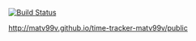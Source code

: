[![Build Status](https://travis-ci.org/FE-Advanced/time-tracker-matv99v.svg?branch=master)](https://travis-ci.org/FE-Advanced/time-tracker-matv99v)

http://matv99v.github.io/time-tracker-matv99v/public
